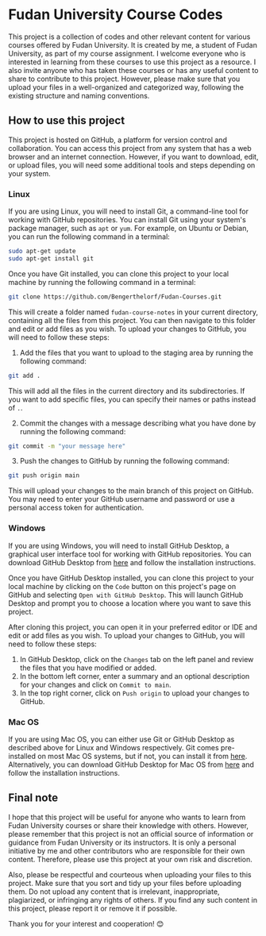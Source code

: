 # Fudan University Course Codes

This project is a collection of codes and other relevant content for various courses offered by Fudan University. It is created by me, a student of Fudan University, as part of my course assignment. I welcome everyone who is interested in learning from these courses to use this project as a resource. I also invite anyone who has taken these courses or has any useful content to share to contribute to this project. However, please make sure that you upload your files in a well-organized and categorized way, following the existing structure and naming conventions.

## How to use this project

This project is hosted on GitHub, a platform for version control and collaboration. You can access this project from any system that has a web browser and an internet connection. However, if you want to download, edit, or upload files, you will need some additional tools and steps depending on your system.

### Linux

If you are using Linux, you will need to install Git, a command-line tool for working with GitHub repositories. You can install Git using your system's package manager, such as `apt` or `yum`. For example, on Ubuntu or Debian, you can run the following command in a terminal:

```bash
sudo apt-get update
sudo apt-get install git
```

Once you have Git installed, you can clone this project to your local machine by running the following command in a terminal:

```bash
git clone https://github.com/Bengerthelorf/Fudan-Courses.git
```

This will create a folder named `fudan-course-notes` in your current directory, containing all the files from this project. You can then navigate to this folder and edit or add files as you wish. To upload your changes to GitHub, you will need to follow these steps:

1. Add the files that you want to upload to the staging area by running the following command:

```bash
git add .
```

This will add all the files in the current directory and its subdirectories. If you want to add specific files, you can specify their names or paths instead of `.`.

2. Commit the changes with a message describing what you have done by running the following command:

```bash
git commit -m "your message here"
```

3. Push the changes to GitHub by running the following command:

```bash
git push origin main
```

This will upload your changes to the main branch of this project on GitHub. You may need to enter your GitHub username and password or use a personal access token for authentication.

### Windows

If you are using Windows, you will need to install GitHub Desktop, a graphical user interface tool for working with GitHub repositories. You can download GitHub Desktop from [here](https://desktop.github.com/) and follow the installation instructions.

Once you have GitHub Desktop installed, you can clone this project to your local machine by clicking on the `Code` button on this project's page on GitHub and selecting `Open with GitHub Desktop`. This will launch GitHub Desktop and prompt you to choose a location where you want to save this project.

After cloning this project, you can open it in your preferred editor or IDE and edit or add files as you wish. To upload your changes to GitHub, you will need to follow these steps:

1. In GitHub Desktop, click on the `Changes` tab on the left panel and review the files that you have modified or added.
2. In the bottom left corner, enter a summary and an optional description for your changes and click on `Commit to main`.
3. In the top right corner, click on `Push origin` to upload your changes to GitHub.

### Mac OS

If you are using Mac OS, you can either use Git or GitHub Desktop as described above for Linux and Windows respectively. Git comes pre-installed on most Mac OS systems, but if not, you can install it from [here](https://git-scm.com/download/mac). Alternatively, you can download GitHub Desktop for Mac OS from [here](https://central.github.com/deployments/desktop/desktop/latest/darwin) and follow the installation instructions.

## Final note

I hope that this project will be useful for anyone who wants to learn from Fudan University courses or share their knowledge with others. However, please remember that this project is not an official source of information or guidance from Fudan University or its instructors. It is only a personal initiative by me and other contributors who are responsible for their own content. Therefore, please use this project at your own risk and discretion.

Also, please be respectful and courteous when uploading your files to this project. Make sure that you sort and tidy up your files before uploading them. Do not upload any content that is irrelevant, inappropriate, plagiarized, or infringing any rights of others. If you find any such content in this project, please report it or remove it if possible.

Thank you for your interest and cooperation! 😊